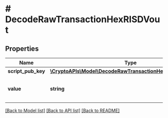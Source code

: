 # # DecodeRawTransactionHexRISDVout

## Properties

Name | Type | Description | Notes
------------ | ------------- | ------------- | -------------
**script_pub_key** | [**\CryptoAPIs\Model\DecodeRawTransactionHexRISDScriptPubKey**](DecodeRawTransactionHexRISDScriptPubKey.md) |  |
**value** | **string** | Represents the sent/received amount. | [optional]

[[Back to Model list]](../../README.md#models) [[Back to API list]](../../README.md#endpoints) [[Back to README]](../../README.md)
